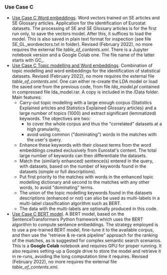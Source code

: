  ### Use Case C
 - [Use Case C Word embeddings](https://github.com/eurostat/NLP4Stat/tree/testing/Use%20case%20C/Use%20Case%20C%20Word%20embeddings). Word vectors trained on SE articles and SE Glossary articles. Application for the identification of Eurostat datasets. The processing of SE and SE Glossary articles is for the first run only, to save the vectors model. After this, it suffices to load the model. This is also saved in plain text format for inspection (see file SE_GL_wordvectors.txt in folder). Revised (February 2022), no more requires the external file _table_of_contents.xml_. There is a Jupyter notebook version and a Google Colab one. The file name of the latter starts with GC_.
 - [Use Case C Topic modelling and Word embeddings](https://github.com/eurostat/NLP4Stat/tree/testing/Use%20case%20C/Use%20Case%20C%20Topic%20modelling%20and%20Word%20embeddings). Combination of topic modelling and word embeddings for the identification of statistical datasets. Revised (February 2022), no more requires the external file _table_of_contents.xml_. One can either re-create the LDA model or load the saved one from the previous code, from file _lda_model.pl_ contained in compressed file lda_model.rar. A copy is included in the /Data folder. Main features:
    - Carry-out topic modelling with a large enough corpus (Statistics Explained articles and Statistics Explained Glossary articles) and a large number of topics (1000) and extract significant (lemmatized) keywords. The objectives are two:
        - to cover the whole corpus and thus the "correlated" datasets at a high granularity,
        - avoid using common ("dominating") words in the matches with the user's query.
     - Enhance these keywords with their closest terms from the word embeddings created exclusively from Eurostat's content. The total large number of keywords can then differentiate the datasets.
     - Match the (similarly enhanced) sentence(s) entered in the query, with datasets, based on the number of keywords found in the datasets (simple or full descriptions).
     - Put first priority to the matches with words in the enhanced topic modelling dictionary and second to the matches with any other words, to avoid "dominating" terms.
     - The union of the topic modelling keywords found in the datasets descriptions (enhanced or not) can also be used as multi-labels in a multi-label classification algorithm such as BERT.
     - The data with the multi-labels are optionally produced in this code.
 - [Use Case C BERT model](https://github.com/eurostat/NLP4Stat/tree/testing/Use%20case%20C/Use%20Case%20C%20BERT%20model). A BERT model, based on the SentenceTransformers Python framework  which uses the BERT algorithm to compute sentence embeddings. The strategy employed is to use a pre-trained BERT model, fine-tune it to the available corpus, and then use the “retrieve & re-rank pipeline” approach for the ranking of the matches, as is suggested for complex semantic search scenarios. This is a  **Google Colab** notebook and requires GPU for proper running. It also requires setting-up a Google drive to store the model and retrieve it in re-runs, avoiding the long computation time it requires. Revised (February 2022), no more requires the external file _table_of_contents.xml_.
